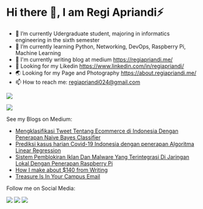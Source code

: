 # Hi there 👋, I am Regi Apriandi⚡

- 🔭 I’m currently Udergraduate student, majoring in informatics engineering in the sixth semester
- 🌱 I’m currently learning Python, Networking, DevOps, Raspberry Pi, Machine Learning
- 👯 I'm currently writing blog at medium https://regiapriandi.me/
- 🤔 Looking for my Likedin https://www.linkedin.com/in/regiapriandi/
- 🌏 Looking for my Page and Photography https://about.regiapriandi.me/
- 📫 How to reach me: regiapriandi024@gmail.com

![](https://komarev.com/ghpvc/?username=regiapriandi012&style=flat)

![](https://github-readme-stats.vercel.app/api?username=regiapriandi012)

See my Blogs on Medium:

- [Mengklasifikasi Tweet Tentang Ecommerce di Indonesia Dengan Penerapan Naive Bayes Classifier](https://medium.com/data-folks-indonesia/mengklasifikasi-tweet-tentang-ecommerce-di-indonesia-dengan-penerapan-naive-bayes-classifier-be2e20ab14a2)
- [Prediksi kasus harian Covid-19 Indonesia dengan penerapan Algoritma Linear Regression](https://medium.com/data-folks-indonesia/prediksi-kasus-harian-covid-19-indonesia-dengan-penerapan-machine-learning-linear-regression-29e01335a27)
- [Sistem Pemblokiran Iklan Dan Malware Yang Terintegrasi Di Jaringan Lokal Dengan Penerapan Raspberry Pi](https://regiapriandi.me/sistem-pemblokiran-iklan-dan-malware-yang-terintegrasi-di-jaringan-lokal-dengan-penerapan-rasperry-198257632e82)
- [How I make about $140 from Writing](https://regiapriandi012.medium.com/how-i-make-about-140-from-writing-fe80e02f22)
- [Treasure Is In Your Campus Email](https://regiapriandi012.medium.com/treasure-is-in-your-campus-email-10008cb80116)

Follow me on Social Media:

[![](https://img.shields.io/badge/Instagram-E4405F?style=for-the-badge&logo=instagram&logoColor=white)](https://www.instagram.com/regiapriandii) 
[![](https://img.shields.io/badge/YouTube-FF0000?style=for-the-badge&logo=youtube&logoColor=white)](https://www.youtube.com/regiapriandi) 
[![](https://img.shields.io/badge/Facebook-1877F2?style=for-the-badge&logo=facebook&logoColor=white)](https://www.facebook.com/regiapriandi012/)

